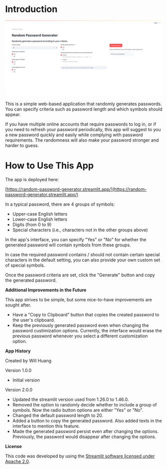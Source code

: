 # Introduction

![alt text](image.png)

This is a simple web-based application that randomly generates passwords. You can specify criteria 
such as password length and which symbols should appear. 

If you have multiple online accounts that require passwords to log in, or if you need to refresh your password 
periodically, this app will suggest to you a new password quickly and easily while complying with password 
requirements. The randomness will also make your password stronger and harder to guess.     

# How to Use This App

The app is deployed here:

[https://random-password-generator.streamlit.app/](https://random-password-generator.streamlit.app/)

In a typical password, there are 4 groups of symbols:

- Upper-case English letters
- Lower-case English letters
- Digits (from 0 to 9)
- Special characters (i.e., characters not in the other groups above)

In the app's interface, you can specify "Yes" or "No" for whether the generated password will contain symbols from these groups.

In case the required password contains / should not contain certain special characters in the default setting, 
you can also provide your own custom set of special symbols.

Once the password criteria are set, click the "Generate" button and copy the generated password.

**Additional Improvements in the Future**

This app strives to be simple, but some nice-to-have improvements are sought after.
- Have a "Copy to Clipboard" button that copies the created password to the user's clipboard.
- Keep the previously generated password even when changing the password custimization options. Currently, the interface would erase the previous password whenever you select a different customization option.

**App History**

Created by Will Huang

Version 1.0.0
- Initial version

Version 2.0.0
- Updated the streamlit version used from 1.26.0 to 1.46.0.
- Removed the option to randomly decide whether to include a group of symbols. Now the radio button options are either "Yes" or "No".
- Changed the default password length to 20.
- Added a button to copy the generated password. Also added texts in the interface to mention this feature.
- Made the generated password persist even after changing the options. Previously, the password would disappear after changing the options.


**License**

This code was developed by using the [Streamlit software licensed under Apache 2.0](
https://streamlit.io/deployment-terms-of-use#:~:text=The%20Streamlit%20software%20%28the%20Python%20library%29%20is%20open-sourced,and%20deployment%20service%29%20is%20proprietary%20to%20Snowflake%20Inc.).
